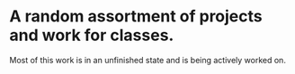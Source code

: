 # A random assortment of projects and work for classes.

Most of this work is in an unfinished state and is being actively worked on.
